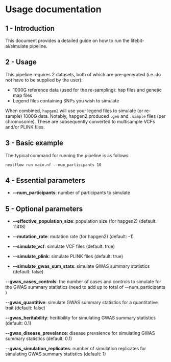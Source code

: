 # Usage documentation

## 1 - Introduction

This document provides a detailed guide on how to run the lifebit-ai/simulate pipeline.

## 2 - Usage

This pipeline requires 2 datasets, both of which are pre-generated (i.e. do not have to be supplied by the user):
- 1000G reference data (used for the re-sampling): hap files and genetic map files
- Legend files containing SNPs you wish to simulate

When combined, `hapgen2` will use your legend files to simulate (or re-sample) 1000G data.
Notably, hapgen2 produced `.gen` and `.sample` files (per chromosome). These are subsequently converted to multisample VCFs and/or PLINK files.

## 3 - Basic example

The typical command for running the pipeline is as follows:

```
nextflow run main.nf --num_participants 10
```

## 4 - Essential parameters

- **--num_participants**: number of participants to simulate

## 5 - Optional parameters

- **--effective_population_size**: population size (for hapgen2) (default: 11418)
  
- **--mutation_rate**: mutation rate (for hapgen2) (default: -1)

- **--simulate_vcf**: simulate VCF files (default: true)

- **--simulate_plink**: simulate PLINK files (default: true)

- **--simulate_gwas_sum_stats**: simulate GWAS summary statistics (default: false)

**--gwas_cases_controls**: the number of cases and controls to simulate for the GWAS summary statistics (need to add up to total of --num_participants )

**--gwas_quantitive**: simulate GWAS summary statistics for a quantitative trait (default: false)

**--gwas_heritability**: heritibility for simulating GWAS summary statistics (default: 0.1)

**--gwas_disease_prevelance**: disease prevalence for simulating GWAS summary statistics (default: 0.1)

**--gwas_simulation_replicates**: number of simulation replicates for simulating GWAS summary statistics (default: 1)
    

